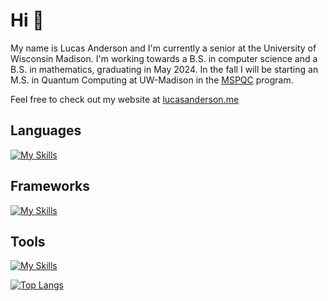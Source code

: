 # Hi 👋
My name is Lucas Anderson and I'm currently a senior at the University of Wisconsin Madison. I'm working towards a B.S. in computer science and a B.S. in mathematics, graduating in May 2024. 
In the fall I will be starting an M.S. in Quantum Computing at UW-Madison in the [MSPQC](https://www.physics.wisc.edu/graduate/mspqc-program/) program.

Feel free to check out my website at [lucasanderson.me](https://lucasanderson.me)

## Languages
[![My Skills](https://skillicons.dev/icons?i=ts,js,html,css,py,java,c,cpp)](https://skillicons.dev)

## Frameworks
[![My Skills](https://skillicons.dev/icons?i=react,nodejs,jest,nextjs,tailwind,spring)](https://skillicons.dev)

## Tools
[![My Skills](https://skillicons.dev/icons?i=git,webpack,bash,neovim,anaconda,postman)](https://skillicons.dev)

<!-- ![GitHub stats](https://github-readme-stats.zohan.tech/api?username=landerson02&show_icons=true&theme=react&&hide_border=true) -->

[![Top Langs](https://github-readme-stats.vercel.app/api/top-langs/?username=landerson02&layout=compact&theme=dracula&langs_count=6)](https://github.com/anuraghazra/github-readme-stats)

